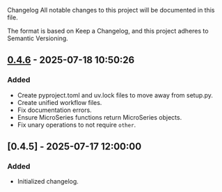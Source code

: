 Changelog
All notable changes to this project will be documented in this file.

The format is based on Keep a Changelog, and this project adheres to Semantic Versioning.

## [0.4.6] - 2025-07-18 10:50:26

### Added

- Create pyproject.toml and uv.lock files to move away from setup.py.
- Create unified workflow files.
- Fix documentation errors.
- Ensure MicroSeries functions return MicroSeries objects.
- Fix unary operations to not require `other`.

## [0.4.5] - 2025-07-17 12:00:00

### Added

- Initialized changelog.



[0.4.6]: https://github.com/PolicyEngine/microcalibrate/compare/0.4.5...0.4.6

